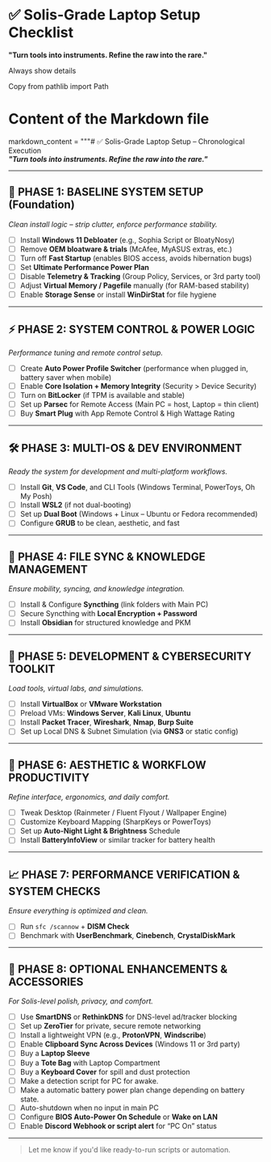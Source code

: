 
# ✅ Solis-Grade Laptop Setup Checklist  
**"Turn tools into instruments. Refine the raw into the rare."**

Always show details

Copy
from pathlib import Path

# Content of the Markdown file
markdown_content = """# ✅ Solis-Grade Laptop Setup – Chronological Execution  
**_"Turn tools into instruments. Refine the raw into the rare."_**

---

## 🧱 PHASE 1: BASELINE SYSTEM SETUP (Foundation)
_Clean install logic – strip clutter, enforce performance stability._

- [ ] Install **Windows 11 Debloater** (e.g., Sophia Script or BloatyNosy)  
- [ ] Remove **OEM bloatware & trials** (McAfee, MyASUS extras, etc.)  
- [ ] Turn off **Fast Startup** (enables BIOS access, avoids hibernation bugs)  
- [ ] Set **Ultimate Performance Power Plan**  
- [ ] Disable **Telemetry & Tracking** (Group Policy, Services, or 3rd party tool)  
- [ ] Adjust **Virtual Memory / Pagefile** manually (for RAM-based stability)  
- [ ] Enable **Storage Sense** or install **WinDirStat** for file hygiene  

---

## ⚡ PHASE 2: SYSTEM CONTROL & POWER LOGIC
_Performance tuning and remote control setup._

- [ ] Create **Auto Power Profile Switcher** (performance when plugged in, battery saver when mobile)  
- [ ] Enable **Core Isolation + Memory Integrity** (Security > Device Security)  
- [ ] Turn on **BitLocker** (if TPM is available and stable)  
- [ ] Set up **Parsec** for Remote Access (Main PC = host, Laptop = thin client)  
- [ ] Buy **Smart Plug** with App Remote Control & High Wattage Rating  

---

## 🛠️ PHASE 3: MULTI-OS & DEV ENVIRONMENT
_Ready the system for development and multi-platform workflows._

- [ ] Install **Git**, **VS Code**, and CLI Tools (Windows Terminal, PowerToys, Oh My Posh)  
- [ ] Install **WSL2** (if not dual-booting)  
- [ ] Set up **Dual Boot** (Windows + Linux – Ubuntu or Fedora recommended)  
- [ ] Configure **GRUB** to be clean, aesthetic, and fast  

---

## 🔁 PHASE 4: FILE SYNC & KNOWLEDGE MANAGEMENT
_Ensure mobility, syncing, and knowledge integration._

- [ ] Install & Configure **Syncthing** (link folders with Main PC)  
- [ ] Secure Syncthing with **Local Encryption + Password**  
- [ ] Install **Obsidian** for structured knowledge and PKM  

---

## 🧪 PHASE 5: DEVELOPMENT & CYBERSECURITY TOOLKIT
_Load tools, virtual labs, and simulations._

- [ ] Install **VirtualBox** or **VMware Workstation**  
- [ ] Preload VMs: **Windows Server**, **Kali Linux**, **Ubuntu**  
- [ ] Install **Packet Tracer**, **Wireshark**, **Nmap**, **Burp Suite**  
- [ ] Set up Local DNS & Subnet Simulation (via **GNS3** or static config)  

---

## 🧩 PHASE 6: AESTHETIC & WORKFLOW PRODUCTIVITY
_Refine interface, ergonomics, and daily comfort._

- [ ] Tweak Desktop (Rainmeter / Fluent Flyout / Wallpaper Engine)  
- [ ] Customize Keyboard Mapping (SharpKeys or PowerToys)  
- [ ] Set up **Auto-Night Light & Brightness** Schedule  
- [ ] Install **BatteryInfoView** or similar tracker for battery health  

---

## 📈 PHASE 7: PERFORMANCE VERIFICATION & SYSTEM CHECKS
_Ensure everything is optimized and clean._

- [ ] Run `sfc /scannow` + **DISM Check**  
- [ ] Benchmark with **UserBenchmark**, **Cinebench**, **CrystalDiskMark**  

---

## 🧰 PHASE 8: OPTIONAL ENHANCEMENTS & ACCESSORIES
_For Solis-level polish, privacy, and comfort._

- [ ] Use **SmartDNS** or **RethinkDNS** for DNS-level ad/tracker blocking  
- [ ] Set up **ZeroTier** for private, secure remote networking  
- [ ] Install a lightweight VPN (e.g., **ProtonVPN**, **Windscribe**)  
- [ ] Enable **Clipboard Sync Across Devices** (Windows 11 or 3rd party)  
- [ ] Buy a **Laptop Sleeve**  
- [ ] Buy a **Tote Bag** with Laptop Compartment  
- [ ] Buy a **Keyboard Cover** for spill and dust protection
- [ ] Make a detection script for PC for awake.
- [ ] Make a automatic battery power plan change depending on battery state.
- [ ] Auto-shutdown when no input in main PC
- [ ] Configure **BIOS Auto-Power On Schedule** or **Wake on LAN**
- [ ] Enable **Discord Webhook or script alert** for “PC On” status  

---

> Let me know if you'd like ready-to-run scripts or automation.
